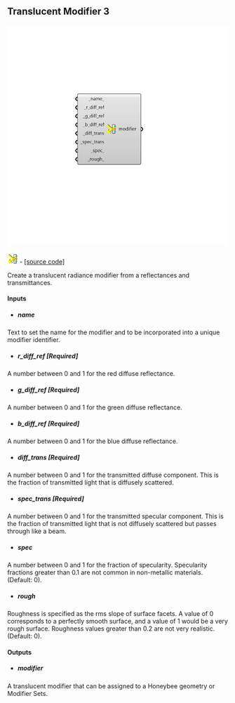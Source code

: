 ## Translucent Modifier 3

![](../../images/components/Translucent_Modifier_3.png)

![](../../images/icons/Translucent_Modifier_3.png) - [[source code]](https://github.com/ladybug-tools/honeybee-grasshopper-radiance/blob/master/honeybee_grasshopper_radiance/src//HB%20Translucent%20Modifier%203.py)


Create a translucent radiance modifier from a reflectances and transmittances. 



#### Inputs
* ##### name 
Text to set the name for the modifier and to be incorporated into a unique modifier identifier. 
* ##### r_diff_ref [Required]
A number between 0 and 1 for the red diffuse reflectance. 
* ##### g_diff_ref [Required]
A number between 0 and 1 for the green diffuse reflectance. 
* ##### b_diff_ref [Required]
A number between 0 and 1 for the blue diffuse reflectance. 
* ##### diff_trans [Required]
A number between 0 and 1 for the transmitted diffuse component. This is the fraction of transmitted light that is diffusely scattered. 
* ##### spec_trans [Required]
A number between 0 and 1 for the transmitted specular component. This is the fraction of transmitted light that is not diffusely scattered but passes through like a beam. 
* ##### spec 
A number between 0 and 1 for the fraction of specularity. Specularity fractions greater than 0.1 are not common in non-metallic materials. (Default: 0). 
* ##### rough 
Roughness is specified as the rms slope of surface facets. A value of 0 corresponds to a perfectly smooth surface, and a value of 1 would be a very rough surface. Roughness values greater than 0.2 are not very realistic. (Default: 0). 

#### Outputs
* ##### modifier
A translucent modifier that can be assigned to a Honeybee geometry or Modifier Sets. 